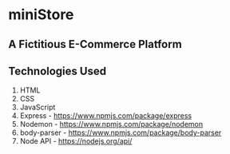 # miniStore

## A Fictitious E-Commerce Platform

## Technologies Used

1. HTML
2. CSS
3. JavaScript
4. Express - https://www.npmjs.com/package/express
5. Nodemon - https://www.npmjs.com/package/nodemon
6. body-parser - https://www.npmjs.com/package/body-parser
7. Node API - https://nodejs.org/api/
